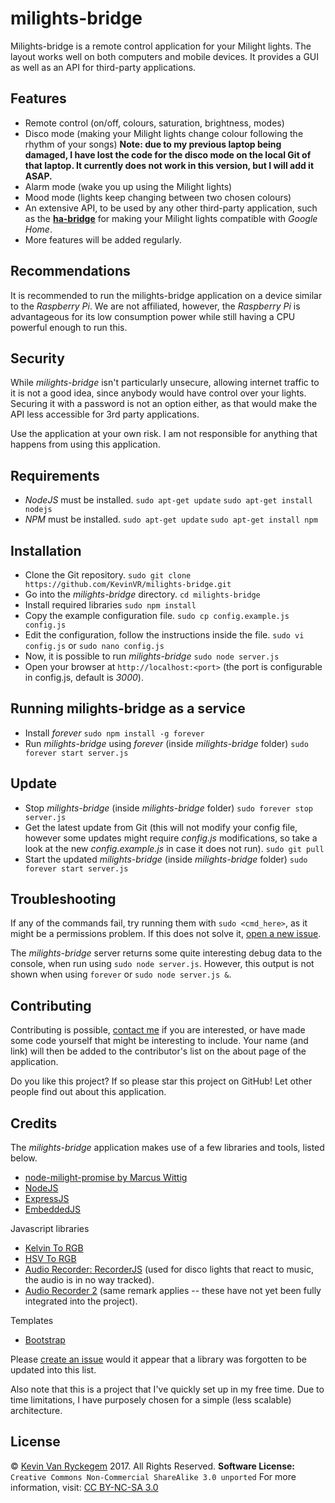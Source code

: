 # milights-bridge

Milights-bridge is a remote control application for your Milight lights. The layout works well on both computers and mobile devices. It provides a GUI as well as an API for third-party applications.

## Features
- Remote control (on/off, colours, saturation, brightness, modes)
- Disco mode (making your Milight lights change colour following the rhythm of your songs)
**Note: due to my previous laptop being damaged, I have lost the code for the disco mode on the local Git of that laptop. It currently does not work in this version, but I will add it ASAP.**
- Alarm mode (wake you up using the Milight lights)
- Mood mode (lights keep changing between two chosen colours)
- An extensive API, to be used by any other third-party application, such as the [**ha-bridge**](https://github.com/bwssytems/ha-bridge) for making your Milight lights compatible with *Google Home*.
- More features will be added regularly.

## Recommendations
It is recommended to run the milights-bridge application on a device similar to the *Raspberry Pi*. We are not affiliated, however, the *Raspberry Pi* is advantageous for its low consumption power while still having a CPU powerful enough to run this.

## Security
While *milights-bridge* isn't particularly unsecure, allowing internet traffic to it is not a good idea, since anybody would have control over your lights. Securing it with a password is not an option either, as that would make the API less accessible for 3rd party applications.

Use the application at your own risk. I am not responsible for anything that happens from using this application.

## Requirements
- *NodeJS* must be installed.
`sudo apt-get update`
`sudo apt-get install nodejs`
- *NPM* must be installed.
`sudo apt-get update`
`sudo apt-get install npm`

## Installation

- Clone the Git repository.
`sudo git clone https://github.com/KevinVR/milights-bridge.git`
- Go into the *milights-bridge* directory.
`cd milights-bridge`
- Install required libraries
`sudo npm install`
- Copy the example configuration file.
`sudo cp config.example.js config.js`
- Edit the configuration, follow the instructions inside the file.
`sudo vi config.js`
or
`sudo nano config.js`
- Now, it is possible to run *milights-bridge*
`sudo node server.js`
- Open your browser at `http://localhost:<port>` (the port is configurable in config.js, default is *3000*).

## Running milights-bridge as a service
- Install *forever*
`sudo npm install -g forever`
- Run *milights-bridge* using *forever* (inside *milights-bridge* folder)
`sudo forever start server.js`

## Update
- Stop *milights-bridge* (inside *milights-bridge* folder)
`sudo forever stop server.js`
- Get the latest update from Git (this will not modify your config file, however some updates might require *config.js* modifications, so take a look at the new *config.example.js* in case it does not run).
`sudo git pull`
- Start the updated *milights-bridge* (inside *milights-bridge* folder)
`sudo forever start server.js`

## Troubleshooting
If any of the commands fail, try running them with `sudo <cmd_here>`, as it might be a permissions problem. If this does not solve it, [open a new issue](https://github.com/KevinVR/milights-bridge/issues/new).

The *milights-bridge* server returns some quite interesting debug data to the console, when run using `sudo node server.js`. However, this output is not shown when using `forever` or `sudo node server.js &`.

## Contributing
Contributing is possible, [contact me](https://github.com/KevinVR/milights-bridge/issues/new) if you are interested, or have made some code yourself that might be interesting to include. Your name (and link) will then be added to the contributor's list on the about page of the application.

Do you like this project? If so please star this project on GitHub! Let other people find out about this application.

## Credits
The *milights-bridge* application makes use of a few libraries and tools, listed below.

- [node-milight-promise by Marcus Wittig](https://github.com/mwittig/node-milight-promise)
- [NodeJS](https://nodejs.org/)
- [ExpressJS](https://expressjs.com/)
- [EmbeddedJS](http://www.embeddedjs.com/)

Javascript libraries

- [Kelvin To RGB](http://www.tannerhelland.com/4435/convert-temperature-rgb-algorithm-code/)
- [HSV To RGB](http://www.cs.rit.edu/~ncs/color/t_convert.html)
- [Audio Recorder: RecorderJS](https://github.com/mattdiamond/Recorderjs) (used for disco lights that react to music, the audio is in no way tracked).
- [Audio Recorder 2](https://github.com/cwilso/AudioRecorder) (same remark applies -- these have not yet been fully integrated into the project).

Templates
- [Bootstrap](http://getbootstrap.com)

Please [create an issue](https://github.com/KevinVR/milights-bridge/issues/new) would it appear that a library was forgotten to be updated into this list.

Also note that this is a project that I've quickly set up in my free time. Due to time limitations, I have purposely chosen for a simple (less scalable) architecture.

## License
&copy; [Kevin Van Ryckegem](http://signaware.com) 2017. All Rights Reserved.
**Software License:** `Creative Commons Non-Commercial ShareAlike 3.0 unported`
For more information, visit: [CC BY-NC-SA 3.0](https://creativecommons.org/licenses/by-nc-sa/3.0/)
